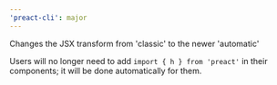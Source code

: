 ```yaml
---
'preact-cli': major
---
```


Changes the JSX transform from 'classic' to the newer 'automatic'

Users will no longer need to add `import { h } from 'preact'` in their components; it will be done automatically for them.
